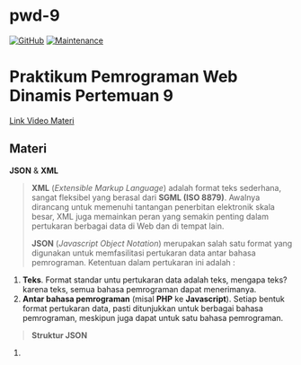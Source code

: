 # pwd-9
[![GitHub](https://img.shields.io/github/license/himawanTIF/pwd-9?style=flat-square)](https://github.com/himawanTIF/pwd-9/blob/main/LICENSE)
[![Maintenance](https://img.shields.io/maintenance/yes/2020?style=flat-square)](https://github.com/himawanTIF/pwd-9/graphs/commit-activity)

# Praktikum Pemrograman Web Dinamis Pertemuan 9
[Link Video Materi](https://youtu.be/ybPPP9uREco)

## Materi
__JSON__ & __XML__
> __XML__ (*Extensible Markup Language*) adalah format teks sederhana, sangat fleksibel yang berasal dari **SGML (ISO 8879)**. Awalnya dirancang untuk memenuhi tantangan penerbitan elektronik skala besar, XML juga memainkan peran yang semakin penting dalam pertukaran berbagai data di Web dan di tempat lain.
>
> __JSON__ (*Javascript Object Notation*) merupakan salah satu format yang digunakan untuk memfasilitasi pertukaran data antar bahasa pemrograman. Ketentuan dalam pertukaran ini adalah :
1. **Teks**. Format standar untu pertukaran data adalah teks, mengapa teks? karena teks, semua bahasa pemrograman dapat menerimanya.
2. **Antar bahasa pemrograman** (misal **PHP** ke **Javascript**). Setiap bentuk format pertukaran data, pasti ditunjukkan untuk berbagai bahasa pemrograman, meskipun juga dapat untuk satu bahasa pemrograman.
>
> **Struktur JSON**
1. 